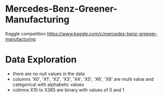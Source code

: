 # Mercedes-Benz-Greener-Manufacturing
Kaggle competition https://www.kaggle.com/c/mercedes-benz-greener-manufacturing

# Data Exploration
- there are no null values in the data
- columns 'X0', 'X1', 'X2', 'X3', 'X4', 'X5', 'X6', 'X8' are multi value and categorical with alphabetic values
- colimns X10 to X385 are binary with values of 0 and 1